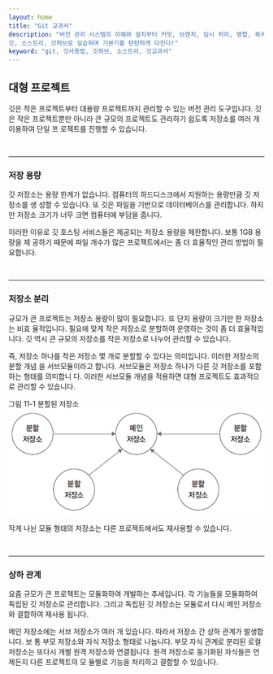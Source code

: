 ```yaml
---
layout: home
title: "Git 교과서"
description: "버전 관리 시스템의 이해와 설치부터 커밋, 브랜치, 임시 처리, 병합, 복귀, 서브모듈, 태그까지
깃, 소스트리, 깃허브로 실습하며 기본기를 탄탄하게 다진다!"
keyword: "git, 깃사용법, 깃허브, 소스트리, 깃교과서"
---
```

## 대형 프로젝트
깃은 작은 프로젝트부터 대용량 프로젝트까지 관리할 수 있는 버전 관리 도구입니다. 깃은 작은
프로젝트뿐만 아니라 큰 규모의 프로젝트도 관리하기 쉽도록 저장소를 여러 개 이용하여 단일 프
로젝트를 진행할 수 있습니다.  

<br>
<hr>

### 저장 용량
깃 저장소는 용량 한계가 없습니다. 컴퓨터의 하드디스크에서 지원하는 용량만큼 깃 저장소를 생
성할 수 있습니다. 또 깃은 파일을 기반으로 데이터베이스를 관리합니다. 하지만 저장소 크기가
너무 크면 컴퓨터에 부담을 줍니다.  

이러한 이유로 깃 호스팅 서비스들은 제공되는 저장소 용량을 제한합니다. 보통 1GB 용량을 제
공하기 때문에 파일 개수가 많은 프로젝트에서는 좀 더 효율적인 관리 방법이 필요합니다.  

<br>
<hr>

### 저장소 분리
규모가 큰 프로젝트는 저장소 용량이 많이 필요합니다. 또 단지 용량이 크기만 한 저장소는 비효
율적입니다. 필요에 맞게 작은 저장소로 분할하여 운영하는 것이 좀 더 효율적입니다. 깃 역시 큰
규모의 저장소를 작은 저장소로 나누어 관리할 수 있습니다.  

즉, 저장소 하나를 작은 저장소 몇 개로 분할할 수 있다는 의미입니다. 이러한 저장소의 분할 개념
을 서브모듈이라고 합니다. 서브모듈은 저장소 하나가 다른 깃 저장소를 포함하는 형태를 의미합니
다. 이러한 서브모듈 개념을 적용하면 대형 프로젝트도 효과적으로 관리할 수 있습니다.  

그림 11-1 분할된 저장소  
![](./img/11-1.jpg)


작게 나뉜 모듈 형태의 저장소는 다른 프로젝트에서도 재사용할 수 있습니다.  

<br>
<hr>

### 상하 관계
요즘 규모가 큰 프로젝트는 모듈화하여 개발하는 추세입니다. 각 기능들을 모듈화하여 독립된 깃
저장소로 관리합니다. 그리고 독립된 깃 저장소는 모듈로서 다시 메인 저장소와 결합하여 재사용
됩니다.  

메인 저장소에는 서브 저장소가 여러 개 있습니다. 따라서 저장소 간 상하 관계가 발생합니다. 보
통 부모 저장소와 자식 저장소 형태로 나눕니다. 부모 자식 관계로 분리된 로컬 저장소는 또다시
개별 원격 저장소와 연결됩니다. 원격 저장소로 동기화된 자식들은 언제든지 다른 프로젝트의 모
듈별로 기능을 처리하고 결합할 수 있습니다.  

<br><br>